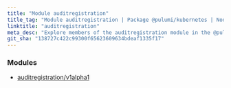 ```yaml
---
title: "Module auditregistration"
title_tag: "Module auditregistration | Package @pulumi/kubernetes | Node.js SDK"
linktitle: "auditregistration"
meta_desc: "Explore members of the auditregistration module in the @pulumi/kubernetes package."
git_sha: "138727c422c99300f65623609634bdeaf1335f17"
---
```


<!-- WARNING: this page was generated by a tool. Do not edit it by hand. -->
<!-- To change it, please see https://github.com/pulumi/docs/tree/master/tools/tscdocgen. -->


<h3>Modules</h3>
<ul class="api">
    <li><a href="v1alpha1/"><span class="symbol module"></span>auditregistration/v1alpha1</a></li>
</ul>








